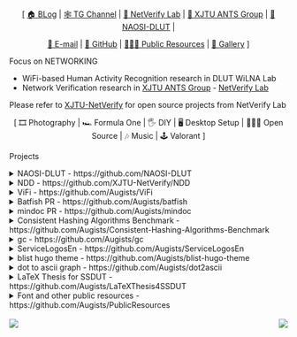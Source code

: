 <div align="center">

[ <a href="https://augists.top">🏠 BLog</a> | <a href="https://t.me/Augists">🕸 TG Channel</a> | <a href="https://xjtu-netverify.github.io">🏫 NetVerify Lab</a> | <a href="http://ants.xjtu.edu.cn/">🏫 XJTU ANTS Group</a> | <a href="https://github.com/NAOSI-DLUT">🏫 NAOSI-DLUT</a> |

<a href="mailto:augists@duck.com">📧 E-mail</a> | <a href="https://github.com/Augists">👻 GitHub</a> | <a href="https://github.com/Augists/PublicResources">👨🏻‍💻 Public Resources</a> | <a href="https://augists.top/gallery/">🌁 Gallery</a> ]
  
</div>

Focus on NETWORKING
* WiFi-based Human Activity Recognition research in DLUT WiLNA Lab
* Network Verification research in [XJTU ANTS Group](http://ants.xjtu.edu.cn/) - [NetVerify Lab](https://xjtu-netverify.github.io)

Please refer to [XJTU-NetVerify](https://github.com/xjtu-netverify) for open source projects from NetVerify Lab

<div align="center">

[ 🎞️ Photography | 🏎️ Formula One | 🖐 DIY | 🖥️ Desktop Setup | 🧑🏻‍💻 Open Source | 🎶 Music | 🕹️ Valorant ]

</div>

Projects

<details>
  <summary>NAOSI-DLUT - https://github.com/NAOSI-DLUT</summary>

  Network And Open Source Institute in Dalian University of Technology. <img src="https://github.com/NAOSI-DLUT/.github/blob/main/profile/logo.svg" height="50px" />

  I am so proud of our organization. Here we provide all the resources you need in DUT as our best effort.

  * DUTyard discuss forum
  * Free access to resources during your development and seminar - https://space.bilibili.com/1058346981
  * Collection of DUT tools and blogrool - https://github.com/NAOSI-DLUT/awesome-dlut / https://github.com/NAOSI-DLUT/blogroll
  * NAOSI website - https://naosi.org, also manual - https://man.naosi.org
  * Campus project - https://campus2025.top
  * ...
</details>

<details>
  <summary>NDD - https://github.com/XJTU-NetVerify/NDD</summary>
  
  Network Decision Diagram [NSDI'25 Outstanding Paper] in [XJTU-NetVerify lab](https://github.com/XJTU-NetVerify)
  
  A new decision diagram customized for network verification. It is more efficient than BDD when used for network verification, in terms of memory and computation. NDD wraps BDD with another layers of decision diagram, such that each node represents a field of the network, and each edge is labeled with a BDD encoding the values of that field. Due to the locality of fields in networks, NDD can significantly reduce the redundant nodes.

  Also refer to:
  
  * jdd - https://github.com/Augists/jdd, a modified version of BDD Java implementation.
  * bdd-undergra-thinking - https://github.com/Augists/bdd-undergra-thinking, where we generated our basic idea of NDD.
  * blog - https://augists.top/NOTES/PAPER/From-Network-Verification-to-NDD.
</details>

<details>
  <summary>ViFi - https://github.com/Augists/ViFi</summary>

  A multi-model human activity detection tool based on our paper [MASS'22] in DLUT WiLNA lab.

  Recogize human activity behaviors by WiFi CSI data and video frames. Gain a much better performance than GateFi [IoTJ'23].
</details>

<details>
  <summary>Batfish PR - https://github.com/Augists/batfish</summary>

  Pull Request on Batfish - https://github.com/Batfish/Batfish

  * feat: NDD data structure support
  * fix: duplicated BDD operations
</details>

<details>
  <summary>mindoc PR - https://github.com/Augists/mindoc</summary>

  An online document management system based on Beego in Golang.

  * feat: Microsoft format importing support 
</details>

<details>
  <summary>Consistent Hashing Algorithms Benchmark - https://github.com/Augists/Consistent-Hashing-Algorithms-Benchmark</summary>

  Experiments in different consistent hashing algorithms on load balancing, lookup time cost, remapping.

  Description and analysis LB algorithms: hash mod, hash-ring chash, multi-probe chash, Jump chash, Maglev chash, AnchorHash, DxHash, Rendezvous hash. Also take a look of my blog - https://augists.top/NOTES/LB/LB%20Algorithms%20Sharing.
</details>

<details>
  <summary>gc - https://github.com/Augists/gc</summary>

  A CLI tool written in Go that streamlines the process of crafting conventional Git commit messages. It provides an interactive experience for building commits and features an experimental AI-assisted commit message generation based on your staged changes. 
</details>

<details>
  <summary>ServiceLogosEn - https://github.com/Augists/ServiceLogosEn</summary>

  An English version of kawaii logos for coders.

  <img src="https://github.com/Augists/ServiceLogosEn/blob/main/GitHub.png" height="80px" />
  <img src="https://github.com/Augists/ServiceLogosEn/blob/main/GitLab.png" height="80px" />
  <img src="https://github.com/Augists/ServiceLogosEn/blob/main/VIM.png" height="80px" />
  <img src="https://github.com/Augists/ServiceLogosEn/blob/main/C++.png" height="80px" />
  <img src="https://github.com/Augists/ServiceLogosEn/blob/main/Golang.png" height="80px" />
  <img src="https://github.com/Augists/ServiceLogosEn/blob/main/Java.png" height="80px" />
  <img src="https://github.com/Augists/ServiceLogosEn/blob/main/Python.png" height="80px" />
  <img src="https://github.com/Augists/ServiceLogosEn/blob/main/React.png" height="80px" />
  
  For its original Japanese version and LICENSE, please refer to SAWARATSUKI https://github.com/SAWARATSUKI/KawaiiLogos
</details>

<details>
  <summary>blist hugo theme - https://github.com/Augists/blist-hugo-theme</summary>

  A hugo theme adjust to our lab homepage - https://github.com/XJTU-NetVerify/XJTU-NetVerify.github.io. And it can be access by https://xjtu-netverify.github.io

  Also refer to our ANTS Group Index Webpage - https://github.com/XJTU-NetVerify/ants-index
</details>

<details>
  <summary>dot to ascii graph - https://github.com/Augists/dot2ascii</summary>

  A tool for generating ascii flow graph in DOT language.

```bash
$ ./dot2ascii-darwin example/example.dot
+-----------+
|    Foo    |
+-----------+
  |
  |
  v
+-----------+
|     b     | -+
+-----------+  |
  |            |
  |            |
  v            |
+-----------+  |
|     c     |  |
+-----------+  |
  :            |
  : edgename   |
  v            |
+-----------+  |
|     d     | -+
+-----------+
```

```bash
$ dot2ascii --fancy example/example2.dot

                 ┌─────────┐
                 │         │
     ┌───┐     ┌───┐     ┌───┐     ┌───┐
  ┌─ │ 0 │ ─── │ 1 │ ─── │   │ ─── │ 3 │
  │  └───┘     └───┘     │   │     └───┘
  │    │                 │   │
  │    └──────────────── │ 2 │
  │                      │   │
  │                      │   │
  └───────────────────── │   │
                         └───┘
```
</details>

<details>
  <summary>LaTeX Thesis for SSDUT - https://github.com/Augists/LaTeXThesis4SSDUT</summary>
</details>

<details>
  <summary>Font and other public resources - https://github.com/Augists/PublicResources</summary>

  An upper alphabet font for poster and cover (designed by myself) & DUT slide template & other tools.

  <img src="https://camo.githubusercontent.com/a587164431dedfe5b0f6b65c0b3fc4169d32edb2631af2239f992687a04c8cdd/68747470733a2f2f692e6c6f6c692e6e65742f323032312f30312f31342f7555686e4c494a4e356c624334476a2e706e67" />
</details>

<br />

<div>
  <img align="left" src="https://github-readme-stats.vercel.app/api?username=Augists&locale=en&show_icons=true&hide=&theme=&rank_icon=default"/>
  <img align="right" src="https://github-readme-stats.vercel.app/api/top-langs/?username=Augists&locale=en&theme=&langs_count=10&layout=compact"/>
</div>
